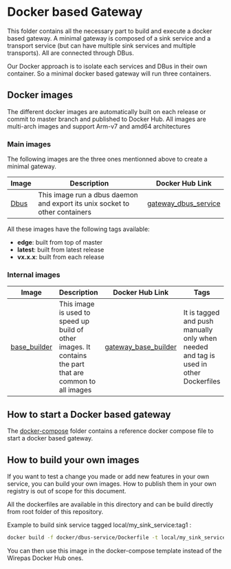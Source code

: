 # Docker based Gateway

This folder contains all the necessary part to build and execute a docker based gateway.
A minimal gateway is composed of a sink service and a transport service (but can have multiple sink services and multiple transports).
All are connected through DBus.

Our Docker approach is to isolate each services and DBus in their own container.
So a minimal docker based gateway will run three containers. 

## Docker images

The different docker images are automatically built on each release or commit to master branch and published to Docker Hub.
All images are multi-arch images and support Arm-v7 and amd64 architectures

### Main images

The following images are the three ones mentionned above to create a minimal gateway.

Image | Description | Docker Hub Link
----- | ----------- | --------------- 
[Dbus](dbus_service) | This image run a dbus daemon and export its unix socket to other containers | [gateway_dbus_service](https://hub.docker.com/r/wirepas/gateway_dbus_service) | 

All these images have the following tags available:
* __edge__: built from top of master
* __latest__: built from latest release
* __vx.x.x__: built from each release

### Internal images
Image | Description | Docker Hub Link | Tags
----- | ----------- | --------------- | ----
[base_builder](base_builder) | This image is used to speed up build of other images. It contains the part that are common to all images | [gateway_base_builder](https://hub.docker.com/r/wirepas/gateway_base_builder) | It is tagged and push manually only when needed and tag is used in other Dockerfiles 

## How to start a Docker based gateway

The [docker-compose](docker-compose) folder contains a reference docker compose file to start a docker based gateway.

## How to build your own images

If you want to test a change you made or add new features in your own service, you can build your own images.
How to publish them in your own registry is out of scope for this document.

All the dockerfiles are available in this directory and can be build directly from root folder of this repository.

Example to build sink service tagged local/my_sink_service:tag1 :
```bash
docker build -f docker/dbus-service/Dockerfile -t local/my_sink_service:tag1
```
You can then use this image in the docker-compose template instead of the Wirepas Docker Hub ones.
